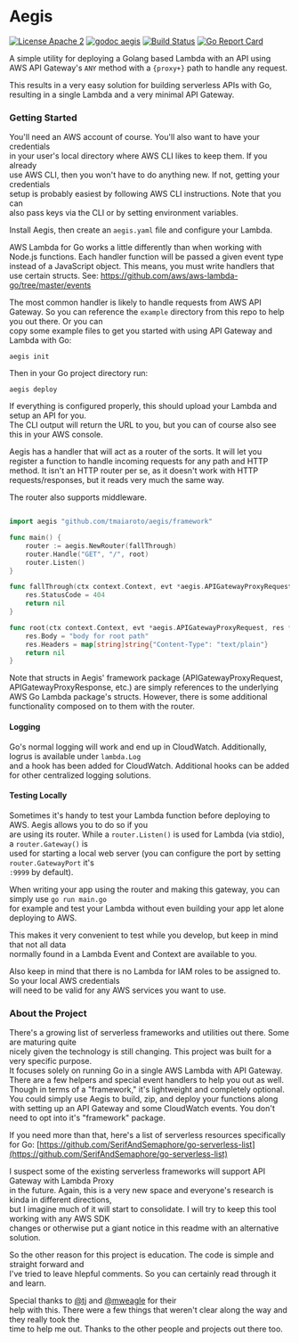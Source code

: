 # Aegis

[![License Apache 2](https://img.shields.io/badge/license-Apache%202-blue.svg)](https://github.com/tmaiaroto/aegis/blob/master/LICENSE) [![godoc aegis](https://img.shields.io/badge/godoc-reference-blue.svg)](http://godoc.org/github.com/tmaiaroto/aegis) [![Build Status](https://travis-ci.org/tmaiaroto/aegis.svg?branch=master)](https://travis-ci.org/tmaiaroto/aegis) [![Go Report Card](https://goreportcard.com/badge/github.com/tmaiaroto/aegis)](https://goreportcard.com/report/github.com/tmaiaroto/aegis)

A simple utility for deploying a Golang based Lambda with an API using   
AWS API Gateway's `ANY` method with a `{proxy+}` path to handle any request.

This results in a very easy solution for building serverless APIs with Go,  
resulting in a single Lambda and a very minimal API Gateway.

### Getting Started

You'll need an AWS account of course. You'll also want to have your credentials  
in your user's local directory where AWS CLI likes to keep them. If you already  
use AWS CLI, then you won't have to do anything new. If not, getting your credentials  
setup is probably easiest by following AWS CLI instructions. Note that you can   
also pass keys via the CLI or by setting environment variables.

Install Aegis, then create an `aegis.yaml` file and configure your Lambda.

AWS Lambda for Go works a little differently than when working with Node.js functions.
Each handler function will be passed a given event type instead of a JavaScript object.
This means, you must write handlers that use certain structs.
See: https://github.com/aws/aws-lambda-go/tree/master/events

The most common handler is likely to handle requests from AWS API Gateway.
So you can reference the `example` directory from this repo to help you out there. Or you can  
copy some example files to get you started with using API Gateway and Lambda with Go:

```
aegis init
```

Then in your Go project directory run:

```
aegis deploy
```

If everything is configured properly, this should upload your Lambda and setup an API for you.  
The CLI output will return the URL to you, but you can of course also see this in your AWS console.

Aegis has a handler that will act as a router of the sorts. It will let you register a function to 
handle incoming requests for any path and HTTP method. It isn't an HTTP router per se, as it doesn't 
work with HTTP requests/responses, but it reads very much the same way.

The router also supports middleware.

```go

import aegis "github.com/tmaiaroto/aegis/framework"

func main() {
    router := aegis.NewRouter(fallThrough)
    router.Handle("GET", "/", root)
    router.Listen()
}

func fallThrough(ctx context.Context, evt *aegis.APIGatewayProxyRequest, res *aegis.APIGatewayProxyResponse, params url.Values) error {
    res.StatusCode = 404
    return nil
}

func root(ctx context.Context, evt *aegis.APIGatewayProxyRequest, res *aegis.APIGatewayProxyResponse, params url.Values) error {
    res.Body = "body for root path"
    res.Headers = map[string]string{"Content-Type": "text/plain"}
    return nil
}
```

Note that structs in Aegis' framework package (APIGatewayProxyRequest, APIGatewayProxyResponse, etc.) are
simply references to the underlying AWS Go Lambda package's structs. However, there is some additional
functionality composed on to them with the router.

#### Logging

Go's normal logging will work and end up in CloudWatch. Additionally, logrus is available under `lambda.Log`  
and a hook has been added for CloudWatch. Additional hooks can be added for other centralized logging solutions.

#### Testing Locally

Sometimes it's handy to test your Lambda function before deploying to AWS. Aegis allows you to do so if you  
are using its router. While a `router.Listen()` is used for Lambda \(via stdio\), a `router.Gateway()` is   
used for starting a local web server \(you can configure the port by setting `router.GatewayPort` it's  
`:9999` by default\).

When writing your app using the router and making this gateway, you can simply use `go run main.go`   
for example and test your Lambda without even building your app let alone deploying to AWS.

This makes it very convenient to test while you develop, but keep in mind that not all data  
normally found in a Lambda Event and Context are available to you.

Also keep in mind that there is no Lambda for IAM roles to be assigned to. So your local AWS credentials   
will need to be valid for any AWS services you want to use.

### About the Project

There's a growing list of serverless frameworks and utilities out there. Some are maturing quite  
nicely given the technology is still changing. This project was built for a very specific purpose.  
It focuses solely on running Go in a single AWS Lambda with API Gateway. There are a few helpers and
special event handlers to help you out as well. Though in terms of a "framework," it's lightweight and
completely optional. You could simply use Aegis to build, zip, and deploy your functions along with setting
up an API Gateway and some CloudWatch events. You don't need to opt into it's "framework" package.

If you need more than that, here's a list of serverless resources specifically for Go: [https://github.com/SerifAndSemaphore/go-serverless-list](https://github.com/SerifAndSemaphore/go-serverless-list)

I suspect some of the existing serverless frameworks will support API Gateway with Lambda Proxy   
in the future. Again, this is a very new space and everyone's research is kinda in different directions,  
but I imagine much of it will start to consolidate. I will try to keep this tool working with any AWS SDK   
changes or otherwise put a giant notice in this readme with an alternative solution.

So the other reason for this project is education. The code is simple and straight forward and  
I've tried to leave hlepful comments. So you can certainly read through it and learn.

Special thanks to [@tj](https://github.com/tj) and [@mweagle](https://github.com/mweagle) for their  
help with this. There were a few things that weren't clear along the way and they really took the   
time to help me out. Thanks to the other people and projects out there too.

